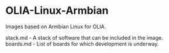 # OLIA-Linux-Armbian
Images based on Armbian Linux for OLIA.  

stack.md  - A stack of software that can be included in the image.  
boards.md - List of boards for which development is underway.
